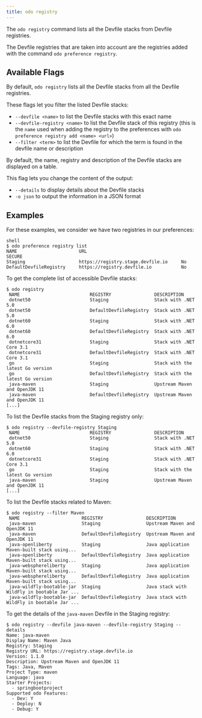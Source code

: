 ```yaml
---
title: odo registry
---
```


The `odo registry` command lists all the Devfile stacks from Devfile registries.

The Devfile registries that are taken into account are the registries added with the command
`odo preference registry`.

## Available Flags

By default, `odo registry` lists all the Devfile stacks from all the Devfile registries.

These flags let you filter the listed Devfile stacks:

* `--devfile <name>` to list the Devfile stacks with this exact name
* `--devfile-registry <name>` to list the Devfile stack of this registry (this is the `name` used
when adding the registry to the preferences with `odo preference registry add <name> <url>`)
* `--filter <term>` to list the Devfile for which the term is found in the devfile name or description

By default, the name, registry and description 
of the Devfile stacks are displayed on a table.

This flag lets you change the content of the output:

* `--details` to display details about the Devfile stacks
* `-o json` to output the information in a JSON format

## Examples

For these examples, we consider we have two registries in our preferences:

```
shell
$ odo preference registry list
NAME                       URL                                   SECURE
Staging                    https://registry.stage.devfile.io     No
DefaultDevfileRegistry     https://registry.devfile.io           No
```

To get the complete list of accessible Devfile stacks:

```shell
$ odo registry
 NAME                          REGISTRY                DESCRIPTION                                 
 dotnet50                      Staging                 Stack with .NET 5.0                         
 dotnet50                      DefaultDevfileRegistry  Stack with .NET 5.0                         
 dotnet60                      Staging                 Stack with .NET 6.0                         
 dotnet60                      DefaultDevfileRegistry  Stack with .NET 6.0                         
 dotnetcore31                  Staging                 Stack with .NET Core 3.1                    
 dotnetcore31                  DefaultDevfileRegistry  Stack with .NET Core 3.1                    
 go                            Staging                 Stack with the latest Go version            
 go                            DefaultDevfileRegistry  Stack with the latest Go version            
 java-maven                    Staging                 Upstream Maven and OpenJDK 11               
 java-maven                    DefaultDevfileRegistry  Upstream Maven and OpenJDK 11               
[...]
```

To list the Devfile stacks from the Staging registry only:

```shell
$ odo registry --devfile-registry Staging
 NAME                          REGISTRY                DESCRIPTION                                 
 dotnet50                      Staging                 Stack with .NET 5.0                         
 dotnet60                      Staging                 Stack with .NET 6.0                         
 dotnetcore31                  Staging                 Stack with .NET Core 3.1                    
 go                            Staging                 Stack with the latest Go version            
 java-maven                    Staging                 Upstream Maven and OpenJDK 11               
[...]
```

To list the Devfile stacks related to Maven:

```shell
$ odo registry --filter Maven
 NAME                       REGISTRY                DESCRIPTION                                 
 java-maven                 Staging                 Upstream Maven and OpenJDK 11               
 java-maven                 DefaultDevfileRegistry  Upstream Maven and OpenJDK 11               
 java-openliberty           Staging                 Java application Maven-built stack using... 
 java-openliberty           DefaultDevfileRegistry  Java application Maven-built stack using... 
 java-websphereliberty      Staging                 Java application Maven-built stack using... 
 java-websphereliberty      DefaultDevfileRegistry  Java application Maven-built stack using... 
 java-wildfly-bootable-jar  Staging                 Java stack with WildFly in bootable Jar ... 
 java-wildfly-bootable-jar  DefaultDevfileRegistry  Java stack with WildFly in bootable Jar ... 
```

To get the details of the `java-maven` Devfile in the Staging registry:

```shell
$ odo registry --devfile java-maven --devfile-registry Staging --details
Name: java-maven
Display Name: Maven Java
Registry: Staging
Registry URL: https://registry.stage.devfile.io
Version: 1.1.0
Description: Upstream Maven and OpenJDK 11 
Tags: Java, Maven
Project Type: maven
Language: java
Starter Projects:
  - springbootproject
Supported odo Features:
  - Dev: Y
  - Deploy: N
  - Debug: Y
```
